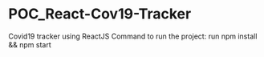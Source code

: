 # POC_React-Cov19-Tracker
Covid19 tracker using ReactJS
Command to run the project: run npm install && npm start
